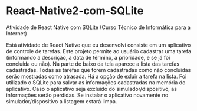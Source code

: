 # React-Native2-com-SQLite
Atividade de React Native com SQLite (Curso Técnico de Informática para a Internet)

Está atividade de React Native que eu desenvolvi consiste em um aplicativo de controle de tarefas. Este projeto permite ao usuário 
cadastrar uma tarefa (informando a descrição, a data de término, a prioridade, e se já foi concluída ou não). Na parte de baixo da tela 
aparece a lista das tarefas cadastradas. Todas as tarefas que forem cadastradas como não concluídas serão mostradas como atrasada. 
Há a opção de exluir a tarefa na lista. Foi utilizado o SQLite para salvar as informações cadastradas na memória do aplicativo. Caso o 
aplicativo seja excluído do simulador/dispositivo, as informações serão perdidas. Se instalar o aplicativo novamente no 
simulador/dispositivo a listagem estará limpa.
